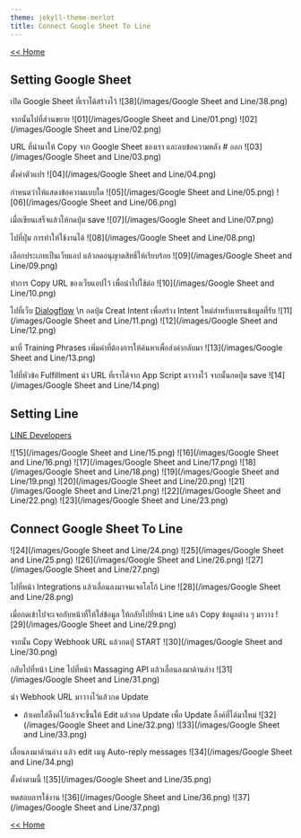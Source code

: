 ```yaml
---
theme: jekyll-theme-merlot
title: Connect Google Sheet To Line
---
```

[<< Home](https://yaikaew.github.io/index.html)

## Setting Google Sheet

เปิด Google Sheet ที่เราได้สร้างไว้
![38](/images/Google Sheet and Line/38.png)

จากนั้นไปที่ส่วนขยาย
![01](/images/Google Sheet and Line/01.png)
![02](/images/Google Sheet and Line/02.png)

URL ที่นำมาให้ Copy จาก Google Sheet ของเรา และลบข้อความหลัง # ออก
![03](/images/Google Sheet and Line/03.png)

ตั้งค่าตัวแปร
![04](/images/Google Sheet and Line/04.png)

กำหนดว่าให้แสดงข้อความแบบใด
![05](/images/Google Sheet and Line/05.png)
![06](/images/Google Sheet and Line/06.png)

เมื่อเขียนเสร็จแล้วให้กดปุ่ม save
![07](/images/Google Sheet and Line/07.png)

ไปที่ปุ่ม การทำให้ใช้งานได้
![08](/images/Google Sheet and Line/08.png)

เลือกประเภทเป็นเว็บแอป แล้วกดอนุญาตสิทธิ์ให้เรียบร้อย
![09](/images/Google Sheet and Line/09.png)

ทำการ Copy URL ของเว็บแอปไว้ เพื่อนำไปใช้ต่อ
![10](/images/Google Sheet and Line/10.png)

ไปที่เว็บ [Dialogflow](https://dialogflow.cloud.google.com) \n
กดปุ่ม Creat Intent เพื่อสร้าง Intent ใหม่สำหรับเทรนข้อมูลที่รับ
![11](/images/Google Sheet and Line/11.png)
![12](/images/Google Sheet and Line/12.png)

มาที่ Training Phrases เพิ่มคำที่ต้องการให้ค้นหาเพื่อส่งค่ากลับมา
![13](/images/Google Sheet and Line/13.png)

ไปที่หัวข้อ Fulfillment นำ URL ที่เราได้จาก App Script มาวางไว้ จากนั้นกดปุ่ม save
![14](/images/Google Sheet and Line/14.png)

## Setting Line
[LINE Developers](https://developers.line.biz/en/)

![15](/images/Google Sheet and Line/15.png)
![16](/images/Google Sheet and Line/16.png)
![17](/images/Google Sheet and Line/17.png)
![18](/images/Google Sheet and Line/18.png)
![19](/images/Google Sheet and Line/19.png)
![20](/images/Google Sheet and Line/20.png)
![21](/images/Google Sheet and Line/21.png)
![22](/images/Google Sheet and Line/22.png)
![23](/images/Google Sheet and Line/23.png)


## Connect Google Sheet To Line

![24](/images/Google Sheet and Line/24.png)
![25](/images/Google Sheet and Line/25.png)
![26](/images/Google Sheet and Line/26.png)
![27](/images/Google Sheet and Line/27.png)

ไปที่หน้า Integrations แล้วเลื่อนลงมาจนเจอโลโก้ Line 
![28](/images/Google Sheet and Line/28.png)

เมื่อกดเข้าไปจะเจอกับหน้าที่ให้ใส่ข้อมูล ให้กลับไปที่หน้า Line แล้ว Copy ข้อมูลต่าง ๆ มาวาง
![29](/images/Google Sheet and Line/29.png)

จากนั้น Copy Webhook URL แล้วกดปุ่ START
![30](/images/Google Sheet and Line/30.png)

กลับไปที่หน้า Line ไปที่หน้า Massaging API แล้วเลื่อนลงมาด้านล่าง 
![31](/images/Google Sheet and Line/31.png)

นำ Webhook URL มาวางไว้แล้วกด Update
* ถ้าเคยใส่ลิ้งค์ไว้แล้วจะขึ้นให้ Edit แล้วกด Update เพื่อ Update ลิ้งค์ที่ได้มาใหม่
![32](/images/Google Sheet and Line/32.png)
![33](/images/Google Sheet and Line/33.png)

เลื่อนลงมาด้านล่าง แล้ว edit เมนู Auto-reply messages
![34](/images/Google Sheet and Line/34.png)

ตั้งค่าตามนี้
![35](/images/Google Sheet and Line/35.png)

ทดสอบการใช้งาน
![36](/images/Google Sheet and Line/36.png)
![37](/images/Google Sheet and Line/37.png)


[<< Home](https://yaikaew.github.io/index.html)
